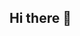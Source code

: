 ## Hi there 👋

<!--
**Sherrydj/Sherrydj** is a ✨ _special_ ✨ repository because its `README.md` (this file) appears on your GitHub profile.

## 👩‍💻 About Me
- 🎓 I’m currently learning software development and version control with GitHub.
- 💡 Passionate about technology and problem-solving.  
- 🌱 Currently exploring: **Python, Web Development, and Git/GitHub workflows**.  

## 🔧 Skills & Tools
- Languages: Python, JavaScript (learning stage)
- Tools: Git, GitHub, VS Code  

## 📌 Current Projects
- 🌍 Working on school coding projects and assignments.  
- 📝 Documenting my learning journey here on GitHub.  

## 📫 How to reach me
- Email: pelicekaranja@gmail.com  
